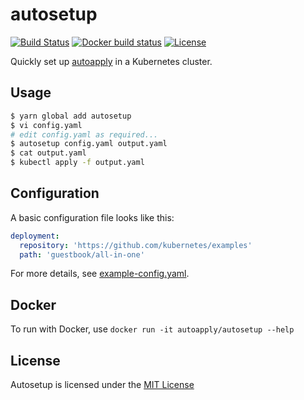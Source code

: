 # autosetup

[![Build Status](https://img.shields.io/travis/autoapply/autosetup.svg?style=flat-square)](https://travis-ci.org/autoapply/autosetup) [![Docker build status](https://img.shields.io/docker/build/autoapply/autosetup.svg?style=flat-square)](https://hub.docker.com/r/autoapply/autosetup/) [![License](https://img.shields.io/badge/license-MIT-blue.svg?style=flat-square)](https://github.com/autoapply/autosetup/blob/master/LICENSE)

Quickly set up [autoapply](https://github.com/autoapply/autoapply) in a Kubernetes cluster.

## Usage

```bash
$ yarn global add autosetup
$ vi config.yaml
# edit config.yaml as required...
$ autosetup config.yaml output.yaml
$ cat output.yaml
$ kubectl apply -f output.yaml
```

## Configuration

A basic configuration file looks like this:

```yaml
deployment:
  repository: 'https://github.com/kubernetes/examples'
  path: 'guestbook/all-in-one'
```

For more details, see [example-config.yaml](example-config.yaml).

## Docker

To run with Docker, use `docker run -it autoapply/autosetup --help`

## License

Autosetup is licensed under the [MIT License](LICENSE)
